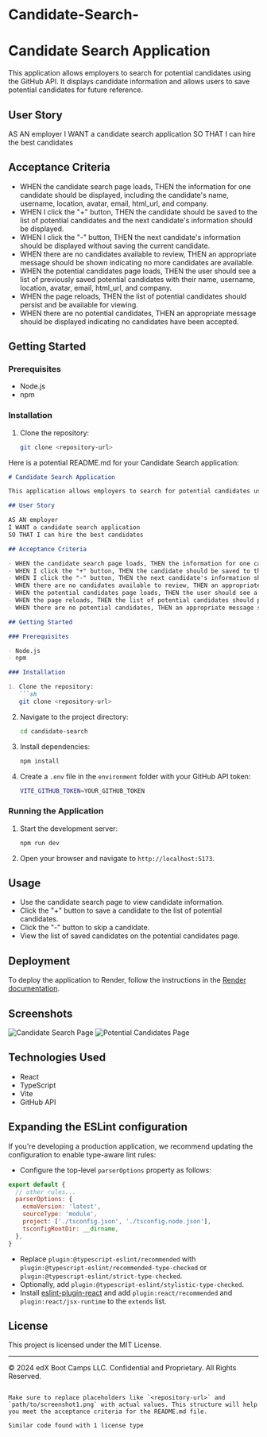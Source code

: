 # Candidate-Search-
# Candidate Search Application

This application allows employers to search for potential candidates using the GitHub API. It displays candidate information and allows users to save potential candidates for future reference.

## User Story

AS AN employer
I WANT a candidate search application
SO THAT I can hire the best candidates

## Acceptance Criteria

- WHEN the candidate search page loads, THEN the information for one candidate should be displayed, including the candidate's name, username, location, avatar, email, html_url, and company.
- WHEN I click the "+" button, THEN the candidate should be saved to the list of potential candidates and the next candidate's information should be displayed.
- WHEN I click the "-" button, THEN the next candidate's information should be displayed without saving the current candidate.
- WHEN there are no candidates available to review, THEN an appropriate message should be shown indicating no more candidates are available.
- WHEN the potential candidates page loads, THEN the user should see a list of previously saved potential candidates with their name, username, location, avatar, email, html_url, and company.
- WHEN the page reloads, THEN the list of potential candidates should persist and be available for viewing.
- WHEN there are no potential candidates, THEN an appropriate message should be displayed indicating no candidates have been accepted.

## Getting Started

### Prerequisites

- Node.js
- npm

### Installation

1. Clone the repository:
   ```sh
   git clone <repository-url> 
  Here is a potential README.md for your Candidate Search application:

```markdown
# Candidate Search Application

This application allows employers to search for potential candidates using the GitHub API. It displays candidate information and allows users to save potential candidates for future reference.

## User Story

AS AN employer
I WANT a candidate search application
SO THAT I can hire the best candidates

## Acceptance Criteria

- WHEN the candidate search page loads, THEN the information for one candidate should be displayed, including the candidate's name, username, location, avatar, email, html_url, and company.
- WHEN I click the "+" button, THEN the candidate should be saved to the list of potential candidates and the next candidate's information should be displayed.
- WHEN I click the "-" button, THEN the next candidate's information should be displayed without saving the current candidate.
- WHEN there are no candidates available to review, THEN an appropriate message should be shown indicating no more candidates are available.
- WHEN the potential candidates page loads, THEN the user should see a list of previously saved potential candidates with their name, username, location, avatar, email, html_url, and company.
- WHEN the page reloads, THEN the list of potential candidates should persist and be available for viewing.
- WHEN there are no potential candidates, THEN an appropriate message should be displayed indicating no candidates have been accepted.

## Getting Started

### Prerequisites

- Node.js
- npm

### Installation

1. Clone the repository:
   ```sh
   git clone <repository-url>
   ```
2. Navigate to the project directory:
   ```sh
   cd candidate-search
   ```
3. Install dependencies:
   ```sh
   npm install
   ```
4. Create a `.env` file in the `environment` folder with your GitHub API token:
   ```sh
   VITE_GITHUB_TOKEN=YOUR_GITHUB_TOKEN
   ```

### Running the Application

1. Start the development server:
   ```sh
   npm run dev
   ```
2. Open your browser and navigate to `http://localhost:5173`.

## Usage

- Use the candidate search page to view candidate information.
- Click the "+" button to save a candidate to the list of potential candidates.
- Click the "-" button to skip a candidate.
- View the list of saved candidates on the potential candidates page.

## Deployment

To deploy the application to Render, follow the instructions in the [Render documentation](https://render.com/docs/deploy-vite).

## Screenshots

![Candidate Search Page](path/to/screenshot1.png)
![Potential Candidates Page](path/to/screenshot2.png)

## Technologies Used

- React
- TypeScript
- Vite
- GitHub API

## Expanding the ESLint configuration

If you're developing a production application, we recommend updating the configuration to enable type-aware lint rules:

* Configure the top-level `parserOptions` property as follows:

```js
export default {
  // other rules...
  parserOptions: {
    ecmaVersion: 'latest',
    sourceType: 'module',
    project: ['./tsconfig.json', './tsconfig.node.json'],
    tsconfigRootDir: __dirname,
  },
}
```

* Replace `plugin:@typescript-eslint/recommended` with `plugin:@typescript-eslint/recommended-type-checked` or `plugin:@typescript-eslint/strict-type-checked`.
* Optionally, add `plugin:@typescript-eslint/stylistic-type-checked`.
* Install [eslint-plugin-react](https://github.com/jsx-eslint/eslint-plugin-react) and add `plugin:react/recommended` and `plugin:react/jsx-runtime` to the `extends` list.

## License

This project is licensed under the MIT License.

---
© 2024 edX Boot Camps LLC. Confidential and Proprietary. All Rights Reserved.
```

Make sure to replace placeholders like `<repository-url>` and `path/to/screenshot1.png` with actual values. This structure will help you meet the acceptance criteria for the README.md file.

Similar code found with 1 license type 
